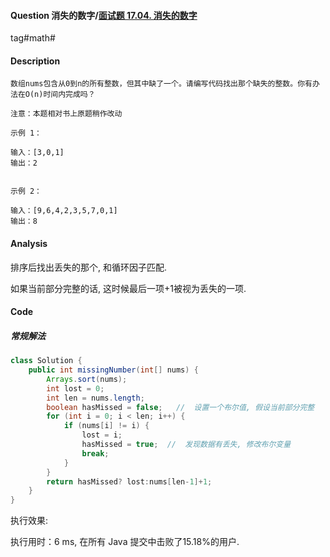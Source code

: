 #### Question 消失的数字/[面试题 17.04. 消失的数字](https://leetcode-cn.com/problems/missing-number-lcci/)

tag#math#



#### Description

```
数组nums包含从0到n的所有整数，但其中缺了一个。请编写代码找出那个缺失的整数。你有办法在O(n)时间内完成吗？

注意：本题相对书上原题稍作改动

示例 1：

输入：[3,0,1]
输出：2
 

示例 2：

输入：[9,6,4,2,3,5,7,0,1]
输出：8

```





#### Analysis

排序后找出丢失的那个, 和循环因子匹配.

如果当前部分完整的话, 这时候最后一项+1被视为丢失的一项.



#### Code

##### 常规解法

```java
class Solution {
    public int missingNumber(int[] nums) {
        Arrays.sort(nums);
        int lost = 0;
        int len = nums.length;     
        boolean hasMissed = false;   //  设置一个布尔值, 假设当前部分完整
        for (int i = 0; i < len; i++) {
            if (nums[i] != i) {
                lost = i;
                hasMissed = true;  //  发现数据有丢失, 修改布尔变量
                break;
            }
        }
        return hasMissed? lost:nums[len-1]+1;
    }
}
```

执行效果:

执行用时：6 ms, 在所有 Java 提交中击败了15.18%的用户.









